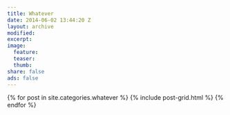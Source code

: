 ```yaml
---
title: Whatever
date: 2014-06-02 13:44:20 Z
layout: archive
modified:
excerpt:
image:
  feature: 
  teaser: 
  thumb: 
share: false
ads: false
---
```


<div class="tiles">
{% for post in site.categories.whatever %}
  {% include post-grid.html %}
{% endfor %}
</div><!-- /.tiles -->
